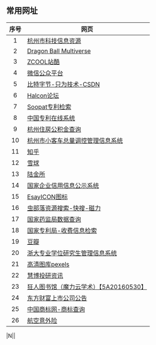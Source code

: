 ## 常用网址

|序号|网页|
|:--:|----|
|1|[杭州市科技信息资源](http://qbs.hznet.com.cn/bbs/)|
|2|[Dragon Ball Multiverse](http://www.dragonball-multiverse.com/cn/chapters.html)|
|3|[ZCOOL站酷](http://www.zcool.com.cn/)|
|4|[微信公众平台](https://mp.weixin.qq.com/cgi-bin/loginpage?t=wxm2-login&lang=zh_CN)|
|5|[比特字节-只为技术-CSDN](http://blog.csdn.net/bitezijie/)|
|6|[Halcon论坛](http://www.ihalcon.com/)|
|7|[Soopat专利检索](http://www.soopat.com/)|
|8|[中国专利在线系统](http://www.cponline.gov.cn/)|
|9|[杭州住房公积金查询](http://xxgk.hzgjj.gov.cn:8080/WebAccounts/pages/per/login.jsp)|
|10|[杭州市小客车总量调控管理信息系统](http://xkctk.hangzhou.gov.cn/)|
|11|[知乎](http://zhihu.com/people/lencue)|
|12|[雪球](http://xueqiu.com/lencue)|
|13|[陆金所](https://www.lu.com/)|
|14|[国家企业信用信息公示系统](http://www.gsxt.gov.cn/index.html)|
|15|[EsayICON图标](http://www.easyicon.net/)|
|16|[虫部落资源搜索-快搜-磁力](http://magnet.chongbuluo.com/)|
|17|[国家药监局数据查询](http://app1.sfda.gov.cn/datasearch/face3/dir.html)|
|18|[国家专利局-收费信息检索](http://app.sipo.gov.cn:8080/searchfee/searchfee.jsp)|
|19|[豆瓣](https://www.douban.com/people/lencue/)|
|20|[浙大专业学位研究生管理信息系统](http://zyxw.zju.edu.cn/PDGManager/)|
|21|[高清图库pexels](https://www.pexels.com/)|
|22|[慧博投研资讯](http://www.hibor.com.cn/)|
|23|[狂人图书馆（魔力云学术）【5A20160530】](http://www.linkedu.cc/)|
|24|[东方财富上市公司公告](http://data.eastmoney.com/notices/)|
|25|[中国商标网-商标查询](http://sbj.saic.gov.cn/sbcx/)|
|26|[航空意外险](http://www.4008000000.com/zaixiangoumai/baoxian/hangyixian_b.shtml)|

|N|[]()|
